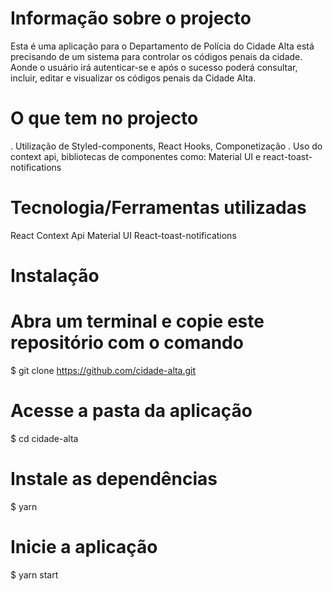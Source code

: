 # Informação sobre o projecto
Esta é uma aplicação para o Departamento de Polícia do Cidade Alta está precisando de um sistema para controlar os
códigos penais da cidade. Aonde o usuário irá autenticar-se e após o sucesso poderá 
consultar, incluir, editar e visualizar os códigos penais da Cidade Alta.


# O que tem no projecto
. Utilização de Styled-components, React Hooks, Componetização
. Uso do context api, bibliotecas de componentes como: Material UI e react-toast-notifications

# Tecnologia/Ferramentas utilizadas

React
Context Api
Material UI
React-toast-notifications

# Instalação

# Abra um terminal e copie este repositório com o comando
$ git clone https://github.com/cidade-alta.git

# Acesse a pasta da aplicação
$ cd cidade-alta

# Instale as dependências
$ yarn

# Inicie a aplicação
$ yarn start
